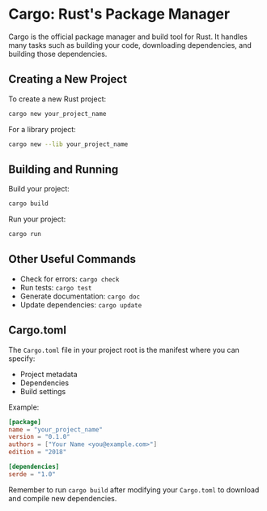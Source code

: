 # Cargo: Rust's Package Manager

Cargo is the official package manager and build tool for Rust. It handles many tasks such as building your code, downloading dependencies, and building those dependencies.

## Creating a New Project

To create a new Rust project:

```bash
cargo new your_project_name
```

For a library project:

```bash
cargo new --lib your_project_name
```

## Building and Running

Build your project:

```bash
cargo build
```

Run your project:

```bash
cargo run
```

## Other Useful Commands

- Check for errors: `cargo check`
- Run tests: `cargo test`
- Generate documentation: `cargo doc`
- Update dependencies: `cargo update`

## Cargo.toml

The `Cargo.toml` file in your project root is the manifest where you can specify:

- Project metadata
- Dependencies
- Build settings

Example:

```toml
[package]
name = "your_project_name"
version = "0.1.0"
authors = ["Your Name <you@example.com>"]
edition = "2018"

[dependencies]
serde = "1.0"
```

Remember to run `cargo build` after modifying your `Cargo.toml` to download and compile new dependencies.
